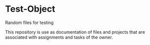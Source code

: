 # Test-Object
Random files for testing

This repository is use as documentation of files and projects that are associated with assignments and tasks of the owner.
